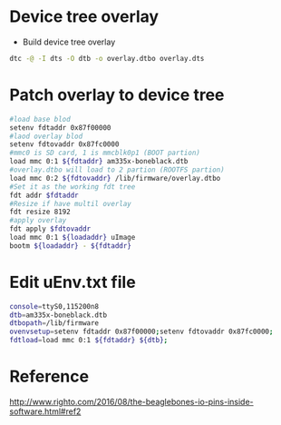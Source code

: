 # Device tree overlay
- Build device tree overlay
```sh
dtc -@ -I dts -O dtb -o overlay.dtbo overlay.dts
```

# Patch overlay to device tree
```sh
#load base blod
setenv fdtaddr 0x87f00000
#laod overlay blod
setenv fdtovaddr 0x87fc0000
#mmc0 is SD card, 1 is mmcblk0p1 (BOOT partion)
load mmc 0:1 ${fdtaddr} am335x-boneblack.dtb
#overlay.dtbo will load to 2 partion (ROOTFS partion)
load mmc 0:2 ${fdtovaddr} /lib/firmware/overlay.dtbo
#Set it as the working fdt tree
fdt addr $fdtaddr
#Resize if have multil overlay
fdt resize 8192
#apply overlay
fdt apply $fdtovaddr
load mmc 0:1 ${loadaddr} uImage
bootm ${loadaddr} - ${fdtaddr}
```

# Edit uEnv.txt file
```sh
console=ttyS0,115200n8
dtb=am335x-boneblack.dtb
dtbopath=/lib/firmware
ovenvsetup=setenv fdtaddr 0x87f00000;setenv fdtovaddr 0x87fc0000;
fdtload=load mmc 0:1 ${fdtaddr} ${dtb};
```
# Reference
http://www.righto.com/2016/08/the-beaglebones-io-pins-inside-software.html#ref2

